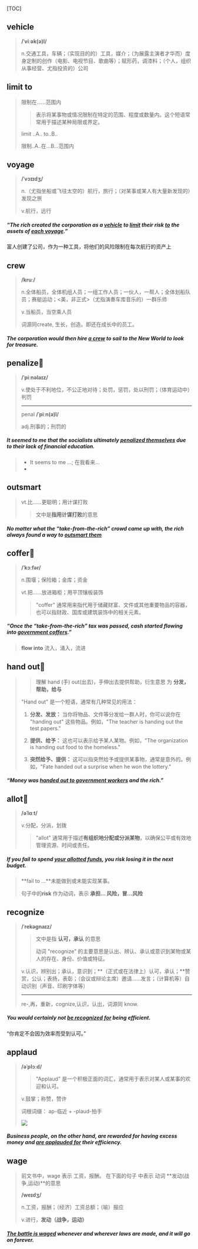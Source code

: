 [TOC]

## vehicle

> **/ˈviːək(ə)l/**
>
> n.交通工具，车辆；（实现目的的）工具，媒介；（为展露主演者才华而）度身定制的创作（电影、电视节目、歌曲等）；赋形药，调漆料；（个人，组织从事经营、尤指投资的）公司

## limit to

> 限制在……范围内
>
> > 表示将某事物或情况限制在特定的范围、程度或数量内。这个短语常常用于描述某种局限或界定。
>
> limit ..A.. to..B..
>
> 限制..A..在…B…范围内

## voyage

> **/ˈvɔɪɪdʒ/**
>
> n.（尤指坐船或飞往太空的）航行，旅行；（对某事或某人有大量新发现的）发现之旅
>
> v.航行，远行

##### “The rich created the corporation as a **<u>vehicle</u>** to <u>limit</u> their risk <u>to</u> the assets of <u>each **voyage**</u>.”

富人创建了公司，作为一种工具，将他们的风险限制在每次航行的资产上

## crew

> **/kruː/**
>
> n.全体船员，全体机组人员；一组工作人员；一伙人，一帮人；全体划船队员；赛艇运动；<美，非正式>（尤指演奏车库音乐的）一群乐师
>
> v.当船员，当空乘人员
>
> 词源同create, 生长，创造。即还在成长中的员工。

##### The corporation would then hire <u>a **crew**</u> to sail to the New World to look for treasure.

## penalize🚩

> **/ˈpiːnəlaɪz/**
>
> v.使处于不利地位，不公正地对待；处罚，惩罚，处以刑罚；（体育运动中）判罚
>
> ---
>
> penal **/ˈpiːn(ə)l/**
>
> adj.刑事的；刑罚的

##### It seemed to me that the socialists ultimately <u>**penalized** themselves</u> due to their lack of financial education.

> - It seems to me ...; 在我看来...
> - 

## outsmart

> vt.比……更聪明；用计谋打败
>
> > 文中是**指用计谋打败**的意思

##### No matter what the “take-from-the-rich” crowd came up with, the rich always found a way to <u>**outsmart** them</u>

## coffer🚩

> **/ˈkɔːfər/**
>
> n.围堰；保险箱；金库；资金
>
> vt.把……放进箱柜；用平顶镶板装饰
>
> > "coffer" 通常用来指代用于储藏财富、文件或其他重要物品的容器，也可以指财政、国库或建筑装饰中的相关元素。

##### “Once the “take-from-the-rich” tax was passed, cash started flowing into <u>government **coffers**</u>.”

> **flow into**	流入，涌入，流进

## hand out🚩

> > 理解 hand (手)  out(出去)，手伸出去提供帮助，衍生意思 为 **分发，帮助，给与**
>
> "Hand out" 是一个短语，通常有几种常见的用法：
>
> 1. **分发、发放：** 当你将物品、文件等分发给一群人时，你可以说你在 "handing out" 这些物品。例如，"The teacher is handing out the test papers."
>
> 2. **提供、给予：** 这也可以表示给予某人某物。例如，"The organization is handing out food to the homeless."
>
> 3. **突然给予、提供：** 这可以指突然给予或提供某事物，通常是意外的。例如，"Fate handed out a surprise when he won the lottery."
>

##### “Money was <u>**handed out** to government workers</u> and the rich.”

## allot🚩

> **/əˈlɑːt/**
>
> v.分配，分派，划拨
>
> > "allot" 通常用于描述**有组织地分配或分派某物**，以确保公平或有效地管理资源、时间或责任。

##### If you fail to spend <u>your **allotted** funds</u>, you **risk** losing it in the next budget.

> **fail to ...**未能做到或未能实现某事。
>
> 句子中的**risk** 作为动词，表示 **承担... 风险，冒...风险**

## recognize

> **/ˈrekəɡnaɪz/**
>
> > 文中是指 **认可，承认** 的意思
> >
> > 动词 "recognize" 的主要意思是认出、辨认、承认或意识到某物或某人的存在、身份、价值或特征。
>
> v.认识，辨别出；承认，意识到；**（正式或在法律上）认可，承认；**赞赏，公认；表扬，表彰；（会议或辩论主席）邀请……发言；（计算机等）自动识别（声音、印刷字体等）
>
> ---
>
> re-,再，重新，cognize,认识，认出，词源同 know.

##### You would certainly not <u>be **recognized** for</u> being efficient.

“你肯定不会因为效率而受到认可。”

## applaud

> **/əˈplɔːd/**
>
> > "Applaud" 是一个积极正面的词汇，通常用于表示对某人或某事的欢迎和认可。
>
> v.鼓掌；称赞，赞许
>
> 词根词缀： ap-临近 + -plaud-拍手
>
> ![](https://ydlunacommon-cdn.nosdn.127.net/8883649f23c6f5f6f9c1722f1815dda1.jpg?)

##### Business people, on the other hand, are rewarded for having excess money and <u>are **applauded** for</u> their efficiency.

## wage

> 前文书中，wage 表示 工资，报酬。 在下面的句子 中表示 动词  **发动(战争,运动)**的意思
>
> **/weɪdʒ/**
>
> n.工资，报酬；（经济）工资总额；（喻）报应
>
> v.进行，**发动（战争，运动）**

##### <u>The battle is **waged**</u> whenever and wherever laws are made, and it will go on forever.

